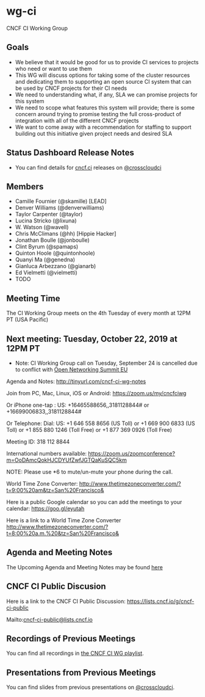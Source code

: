 # wg-ci

CNCF CI Working Group

## Goals

* We believe that it would be good for us to provide CI services to projects who need or want to use them
* This WG will discuss options for taking some of the cluster resources and dedicating them to supporting an open source CI system that can be used by CNCF projects for their CI needs
* We need to understanding what, if any, SLA we can promise projects for this system
* We need to scope what features this system will provide; there is some concern around trying to promise testing the full cross-product of integration with all of the different CNCF projects 
* We want to come away with a recommendation for staffing to support building out this initiative given project needs and desired SLA

## Status Dashboard Release Notes

* You can find details for [cncf.ci](https://cncf.ci/) releases on [@crosscloudci](https://github.com/crosscloudci/crosscloudci/wiki/Release-Notes)

## Members

* Camille Fournier (@skamille) [LEAD]
* Denver Williams (@denverwilliams)
* Taylor Carpenter (@taylor)
* Lucina Stricko (@lixuna)
* W. Watson (@wavell)
* Chris McClimans (@hh) [Hippie Hacker]
* Jonathan Boulle (@jonboulle)
* Clint Byrum (@spamaps)
* Quinton Hoole (@quintonhoole)
* Quanyi Ma (@genedna)
* Gianluca Arbezzano (@gianarb)
* Ed Vielmetti (@vielmetti)
* TODO

## Meeting Time

The CI Working Group meets on the 4th Tuesday of every month at 12PM PT (USA Pacific)

## Next meeting: Tuesday, October 22, 2019 at 12PM PT
- Note: CI Working Group call on Tuesday, September 24 is cancelled due to conflict with [Open Networking Summit EU](https://events.linuxfoundation.org/events/open-networking-summit-europe-2019/)

Agenda and Notes: http://tinyurl.com/cncf-ci-wg-notes

Join from PC, Mac, Linux, iOS or Android: https://zoom.us/my/cncfciwg

Or iPhone one-tap :
    US: +16465588656,,3181128844#  or +16699006833,,3181128844# 

Or Telephone:
    Dial: 
        US: +1 646 558 8656 (US Toll) or +1 669 900 6833 (US Toll)
        or +1 855 880 1246 (Toll Free) or +1 877 369 0926 (Toll Free)

Meeting ID: 318 112 8844

International numbers available: https://zoom.us/zoomconference?m=OoDAmcQokHJCDYUfZwfJGTQaKuSQC5km

NOTE: Please use *6 to mute/un-mute your phone during the call.

World Time Zone Converter: http://www.thetimezoneconverter.com/?t=9:00%20am&tz=San%20Francisco&
    
    
Here is a public Google calendar so you can add the meetings to your calendar: https://goo.gl/eyutah

Here is a link to a World Time Zone Converter http://www.thetimezoneconverter.com/?t=8:00%20a.m.%20&tz=San%20Francisco&


## Agenda and Meeting Notes

The Upcoming Agenda and Meeting Notes may be found [here](http://tinyurl.com/cncf-ci-wg-notes)


## CNCF CI Public Discusion

Here is a link to the CNCF CI Public Discussion: https://lists.cncf.io/g/cncf-ci-public

Mailto:cncf-ci-public@lists.cncf.io


## Recordings of Previous Meetings

You can find all recordings in [the CNCF CI WG playlist](https://www.youtube.com/playlist?list=PLj6h78yzYM2P3_A3ujWHSxOu1IO_bd7Zi).


## Presentations from Previous Meetings

You can find slides from previous presentations on [@crosscloudci](https://github.com/crosscloudci/crosscloudci#past).
